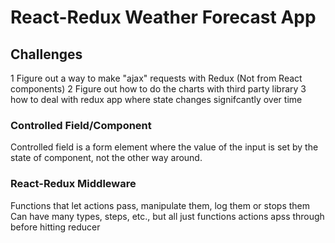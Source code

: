 # React-Redux Weather Forecast App

## Challenges

1 Figure out a way to make "ajax" requests with Redux (Not from React components)
2 Figure out how to do the charts with third party library
3 how to deal with redux app where state changes signifcantly over time

### Controlled Field/Component

Controlled field is a form element where the value of the input is set by the state of component, not the other way around.

### React-Redux Middleware

Functions that let actions pass, manipulate them, log them or stops them
Can have many types, steps, etc., but all just functions actions apss through before hitting reducer
